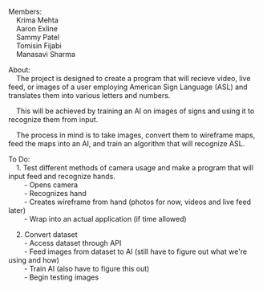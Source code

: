 Members:\
    Krima Mehta\
    Aaron Exline\
    Sammy Patel\
    Tomisin Fijabi\
    Manasavi Sharma

About:\
    The project is designed to create a program that will recieve video, live feed, or images of a user employing American Sign Language (ASL) and translates them into various letters and numbers.

    This will be achieved by training an AI on images of signs and using it to recognize them from input.

    The process in mind is to take images, convert them to wireframe maps, feed the maps into an AI, and train an algorithm that will recognize ASL.

To Do:\
    1. Test different methods of camera usage and make a program that will input feed and recognize hands.\
        - Opens camera\
        - Recognizes hand\
        - Creates wireframe from hand (photos for now, videos and live feed later)\
        - Wrap into an actual application (if time allowed)

    2. Convert dataset\
        - Access dataset through API\
        - Feed images from dataset to AI (still have to figure out what we're using and how)\
        - Train AI (also have to figure this out)\
        - Begin testing images
